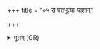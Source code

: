 +++
title = "०५ स पराभूत्याः पाशान्"

+++
<details><summary>मूलम् (GR)</summary>

(…) । +++(see 1abcd)+++  
स पराभूत्याः पाशान् (…) ॥ +++(see 1(e)fg)+++
</details>